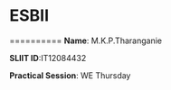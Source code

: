 # ESBII
==========
 **Name**: M.K.P.Tharanganie
 
 **SLIIT ID**:IT12084432
 
 **Practical Session**: WE Thursday 
 





